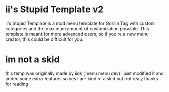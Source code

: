 # ii's Stupid Template v2
ii's Stupid Template is a mod menu template for Gorilla Tag with custom categories and the maximum amount of customization possible. This template is meant for more advanced users, so if you're a new menu creator, this could be difficult for you.

# im not a skid
this temp was originally made by iidk (menu menu dev) i just modified it and added some extra features so yes i am kind of a skid but not realy thanks for reading